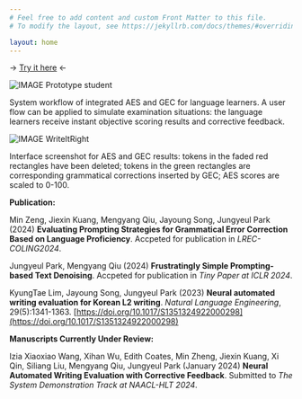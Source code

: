 ```yaml
---
# Feel free to add content and custom Front Matter to this file.
# To modify the layout, see https://jekyllrb.com/docs/themes/#overriding-theme-defaults

layout: home
---
```

-> [Try it here](https://open-writing-evaluation.github.io/awe/) <-


![IMAGE Prototype student](/Prototype-student.jpeg)

System workflow of integrated AES and GEC for language learners. A user flow can be applied to simulate examination situations: the language learners receive instant objective scoring results and corrective feedback.

![IMAGE WriteItRight](/WriteItRight.jpeg)

Interface screenshot for AES and GEC results: tokens in the faded red rectangles have been deleted; tokens in the green rectangles are corresponding grammatical corrections inserted by GEC; AES scores are scaled to 0-100. 

**Publication:**

Min Zeng, Jiexin Kuang, Mengyang Qiu, Jayoung Song, Jungyeul Park (2024) **Evaluating Prompting Strategies for Grammatical Error Correction Based on Language Proficiency**.  Accpeted for publication in *LREC-COLING2024*.

Jungyeul Park, Mengyang Qiu (2024) **Frustratingly Simple Prompting-based Text Denoising**. Accpeted for publication in *Tiny Paper at ICLR 2024*.

KyungTae Lim, Jayoung Song, Jungyeul Park (2023) **Neural automated writing evaluation for Korean L2 writing**. *Natural Language Engineering*, 29(5):1341-1363. [https://doi.org/10.1017/S1351324922000298](https://doi.org/10.1017/S1351324922000298)


**Manuscripts Currently Under Review:**

Izia Xiaoxiao Wang, Xihan Wu, Edith Coates, Min Zheng, Jiexin Kuang, Xi Qin, Siliang Liu, Mengyang Qiu, Jungyeul Park (January 2024)  **Neural Automated Writing Evaluation with Corrective Feedback**. Submitted to *The System Demonstration Track at NAACL-HLT 2024*. 

<!-- **Evaluating Prompting Strategies for Grammatical Error Correction Based on Language Proficiency.** -->

